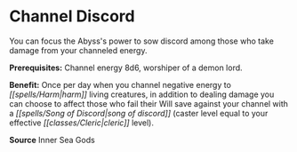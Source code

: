 ﻿---
cssclass: [feats]

---
# Channel Discord

You can focus the Abyss's power to sow discord among those who take damage from your channeled energy.

**Prerequisites:** Channel energy 8d6, worshiper of a demon lord.

**Benefit:** Once per day when you channel negative energy to _[[spells/Harm|harm]]_ living creatures, in addition to dealing damage you can choose to affect those who fail their Will save against your channel with a _[[spells/Song of Discord|song of discord]]_ (caster level equal to your effective _[[classes/Cleric|cleric]]_ level).

**Source** Inner Sea Gods